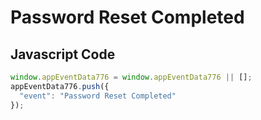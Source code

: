# Password Reset Completed

### 

## Javascript Code
```js
window.appEventData776 = window.appEventData776 || [];
appEventData776.push({
  "event": "Password Reset Completed"
});
```




